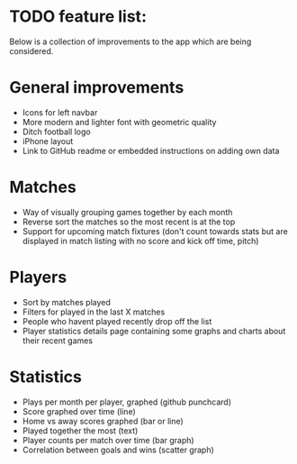 # TODO feature list:

Below is a collection of improvements to the app which are being considered.

# General improvements

- Icons for left navbar
- More modern and lighter font with geometric quality
- Ditch football logo
- iPhone layout
- Link to GitHub readme or embedded instructions on adding own data

# Matches

- Way of visually grouping games together by each month
- Reverse sort the matches so the most recent is at the top
- Support for upcoming match fixtures (don't count towards stats but are displayed in match listing with no score and kick off time, pitch)

# Players

- Sort by matches played
- Filters for played in the last X matches
- People who havent played recently drop off the list
- Player statistics details page containing some graphs and charts about their recent games

# Statistics

- Plays per month per player, graphed (github punchcard)
- Score graphed over time (line)
- Home vs away scores graphed (bar or line)
- Played together the most (text)
- Player counts per match over time (bar graph)
- Correlation between goals and wins (scatter graph)
